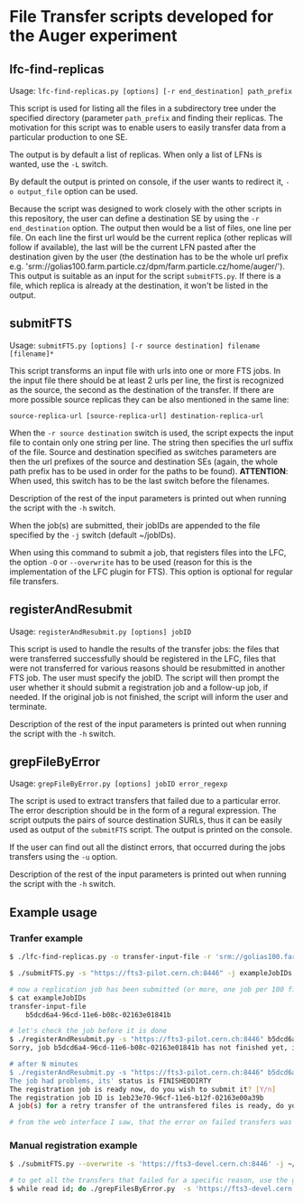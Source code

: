 # File Transfer scripts developed for the Auger experiment

## lfc-find-replicas

Usage: `lfc-find-replicas.py [options] [-r end_destination] path_prefix`

This script is used for listing all the files in a subdirectory tree under the specified directory (parameter `path_prefix` 
and finding their replicas. The motivation for this script was to enable users to easily transfer data from 
a particular production to one SE. 
 
The output is by default a list of replicas. When only a list of LFNs is wanted, use the `-L` switch. 

By default the output is printed on console, if the user wants to redirect it, `-o output_file` option can be used.

Because the script was designed to work closely with the other scripts in this repository, the user can define 
a destination SE by using the `-r end_destination` option. The output then would be a list of files, one line per file. On each line
the first url would be the current replica (other replicas will follow if available), the last will be the current LFN 
pasted after the destination given by the user (the destination has to be the whole url prefix e.g. 'srm://golias100.farm.particle.cz/dpm/farm.particle.cz/home/auger/'). 
This output is suitable as an input for the script `submitFTS.py`. If there is a file, which replica is already at the destination, it won't be listed in the output.

## submitFTS

Usage: `submitFTS.py [options] [-r source destination] filename [filename]*`

This script transforms an input file with urls into one or more FTS jobs. In the input file there should be at least 2 urls per 
line, the first is recognized as the source, the second as the destination of the transfer. If there are more possible
source replicas they can be also mentioned in the same line:

`source-replica-url [source-replica-url] destination-replica-url`

When the `-r source destination` switch is used, the script expects the input file to contain only one string per line.
The string then specifies the url suffix of the file. Source and destination specified as switches parameters are then
the url prefixes of the source and destination SEs (again, the whole path prefix has to be used in order for the paths to 
be found). **ATTENTION**: When used, this switch has to be the last switch before the filenames.

Description of the rest of the input parameters is printed out when running the script with the `-h` switch.
 
When the job(s) are submitted, their jobIDs are appended to the file specified by the `-j` switch (default ~/jobIDs).

When using this command to submit a job, that registers files into the LFC, the option `-O` or `--overwrite` has to be used
(reason for this is the implementation of the LFC plugin for FTS). This option is optional for regular file transfers.

## registerAndResubmit

Usage: `registerAndResubmit.py [options] jobID`

This script is used to handle the results of the transfer jobs: the files that were transferred successfully should be registered
 in the LFC, files that were not transferred for various reasons should be resubmitted in another FTS job. The user must specify
 the jobID. The script will then prompt the user whether it should submit a registration job and a follow-up job, if needed. If
 the original job is not finished, the script will inform the user and terminate.
 
Description of the rest of the input parameters is printed out when running the script with the `-h` switch.


## grepFileByError

Usage: `grepFileByError.py [options] jobID error_regexp`

The script is used to extract transfers that failed due to a particular error. The error description should be in the 
form of a regural expression. The script outputs the pairs of 
source destination SURLs, thus it can be easily used as output of the `submitFTS` script. The output is printed 
on the console.

If the user can find out all the distinct errors, that occurred during the jobs transfers using the `-u` option. 

Description of the rest of the input parameters is printed out when running the script with the `-h` switch.

## Example usage

### Tranfer example
```bash
$ ./lfc-find-replicas.py -o transfer-input-file -r 'srm://golias100.farm.particle.cz/dpm/farm.particle.cz/home/auger/' /grid/auger/prod/B2015FixedETIronEpos_gr352/en18.500/th38.000/095487

$ ./submitFTS.py -s "https://fts3-pilot.cern.ch:8446" -j exampleJobIDs -S AUGERPROD transfer-input-file

# now a replication job has been submitted (or more, one job per 100 files). Progress of replication can be seen on the endpoints web (usually endpoint address with port 8449)
$ cat exampleJobIDs 
transfer-input-file
	b5dcd6a4-96cd-11e6-b08c-02163e01841b

# let's check the job before it is done
$ ./registerAndResubmit.py -s "https://fts3-pilot.cern.ch:8446" b5dcd6a4-96cd-11e6-b08c-02163e01841b
Sorry, job b5dcd6a4-96cd-11e6-b08c-02163e01841b has not finished yet, its' status is ACTIVE

# after N minutes
$ ./registerAndResubmit.py -s "https://fts3-pilot.cern.ch:8446" b5dcd6a4-96cd-11e6-b08c-02163e01841b
The job had problems, its' status is FINISHEDDIRTY
The registration job is ready now, do you wish to submit it? [Y/n]
The registration job ID is 1eb23e70-96cf-11e6-b12f-02163e00a39b
A job(s) for a retry transfer of the untransfered files is ready, do you wish to submit it? [Y/n] N

# from the web interface I saw, that the error on failed transfers was 'Destination file exists and overwrite is not enabled' so I did not submit a retry job
```

### Manual registration example

```bash
$ ./submitFTS.py --overwrite -s 'https://fts3-devel.cern.ch:8446' -j ~/job.ids -r 'srm://dpm1.egee.cesnet.cz/dpm/cesnet.cz/home/auger/grid/auger/prod/' 'lfc://lfc1.egee.cesnet.cz/grid/auger/prod' toBeRegisteredFilenames

# to get all the transfers that failed for a specific reason, use the grepFilesByError command: 
$ while read id; do ./grepFilesByError.py  -s 'https://fts3-devel.cern.ch:8446' $id "No such file or directory" >> files.with.errors; done < ~/job.ids
```